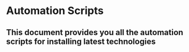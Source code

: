# Automation Scripts

## This document provides you all the automation scripts for installing latest technologies
